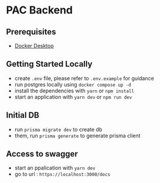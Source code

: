 # PAC Backend

## Prerequisites

- [Docker Desktop](https://docs.docker.com/desktop/install/mac-install/)

## Getting Started Locally

- create `.env` file, please refer to `.env.example` for guidance
- run postgres locally using `docker compose up -d`
- install the dependencies with `yarn` or `npm install`
- start an application with `yarn dev` or `npm run dev`

## Initial DB

- run `prisma migrate dev` to create db
- them, run `prisma generate` to generate prisma client

## Access to swagger

- start an ppalication with `yarn dev`
- go to url : `https://localhost:3000/docs`
